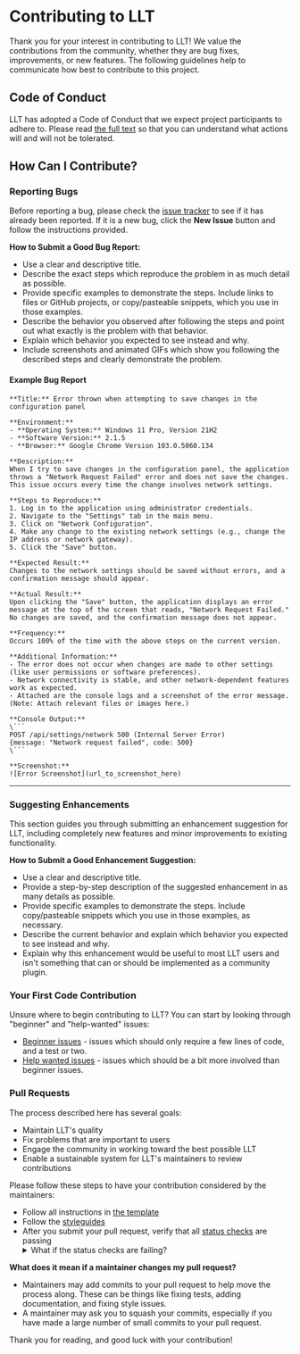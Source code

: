 # Contributing to LLT

Thank you for your interest in contributing to LLT! We value the contributions from the community, whether they are bug fixes, improvements, or new features. The following guidelines help to communicate how best to contribute to this project.

## Code of Conduct

LLT has adopted a Code of Conduct that we expect project participants to adhere to. Please read [the full text](/code_of_conduct.md) so that you can understand what actions will and will not be tolerated.

## How Can I Contribute?

### Reporting Bugs

Before reporting a bug, please check the [issue tracker](https://github.com/JonTDean/LetsLearnTogether/issues) to see if it has already been reported. If it is a new bug, click the **New Issue** button and follow the instructions provided.

**How to Submit a Good Bug Report:**

- Use a clear and descriptive title.
- Describe the exact steps which reproduce the problem in as much detail as possible.
- Provide specific examples to demonstrate the steps. Include links to files or GitHub projects, or copy/pasteable snippets, which you use in those examples.
- Describe the behavior you observed after following the steps and point out what exactly is the problem with that behavior.
- Explain which behavior you expected to see instead and why.
- Include screenshots and animated GIFs which show you following the described steps and clearly demonstrate the problem.


#### Example Bug Report

```
**Title:** Error thrown when attempting to save changes in the configuration panel

**Environment:**
- **Operating System:** Windows 11 Pro, Version 21H2
- **Software Version:** 2.1.5
- **Browser:** Google Chrome Version 103.0.5060.134

**Description:**
When I try to save changes in the configuration panel, the application throws a "Network Request Failed" error and does not save the changes. This issue occurs every time the change involves network settings.

**Steps to Reproduce:**
1. Log in to the application using administrator credentials.
2. Navigate to the "Settings" tab in the main menu.
3. Click on "Network Configuration".
4. Make any change to the existing network settings (e.g., change the IP address or network gateway).
5. Click the "Save" button.

**Expected Result:**
Changes to the network settings should be saved without errors, and a confirmation message should appear.

**Actual Result:**
Upon clicking the "Save" button, the application displays an error message at the top of the screen that reads, "Network Request Failed." No changes are saved, and the confirmation message does not appear.

**Frequency:**
Occurs 100% of the time with the above steps on the current version.

**Additional Information:**
- The error does not occur when changes are made to other settings (like user permissions or software preferences).
- Network connectivity is stable, and other network-dependent features work as expected.
- Attached are the console logs and a screenshot of the error message. (Note: Attach relevant files or images here.)

**Console Output:**
\```
POST /api/settings/network 500 (Internal Server Error)
{message: "Network request failed", code: 500}
\```

**Screenshot:**
![Error Screenshot](url_to_screenshot_here)
```
---

### Suggesting Enhancements

This section guides you through submitting an enhancement suggestion for LLT, including completely new features and minor improvements to existing functionality.

**How to Submit a Good Enhancement Suggestion:**

- Use a clear and descriptive title.
- Provide a step-by-step description of the suggested enhancement in as many details as possible.
- Provide specific examples to demonstrate the steps. Include copy/pasteable snippets which you use in those examples, as necessary.
- Describe the current behavior and explain which behavior you expected to see instead and why.
- Explain why this enhancement would be useful to most LLT users and isn't something that can or should be implemented as a community plugin.

### Your First Code Contribution

Unsure where to begin contributing to LLT? You can start by looking through "beginner" and "help-wanted" issues:

- [Beginner issues](https://github.com/JonTDean/LetsLearnTogether/labels/beginner) - issues which should only require a few lines of code, and a test or two.
- [Help wanted issues](https://github.com/JonTDean/LetsLearnTogether/labels/help%20wanted) - issues which should be a bit more involved than beginner issues.

### Pull Requests

The process described here has several goals:

- Maintain LLT's quality
- Fix problems that are important to users
- Engage the community in working toward the best possible LLT
- Enable a sustainable system for LLT's maintainers to review contributions

Please follow these steps to have your contribution considered by the maintainers:

- Follow all instructions in [the template](LINK_TO_PULL_REQUEST_TEMPLATE)
- Follow the [styleguides](LINK_TO_STYLEGUIDE)
- After you submit your pull request, verify that all [status checks](LINK_TO_STATUS_CHECKS) are passing <details><summary>What if the status checks are failing?</summary>If a status check is failing, and you believe that the failure is unrelated to your change, please leave a comment on the pull request explaining why you believe the failure is unrelated. A maintainer will re-evaluate the status check for you. </details>

**What does it mean if a maintainer changes my pull request?**

- Maintainers may add commits to your pull request to help move the process along. These can be things like fixing tests, adding documentation, and fixing style issues.
- A maintainer may ask you to squash your commits, especially if you have made a large number of small commits to your pull request.

Thank you for reading, and good luck with your contribution!
